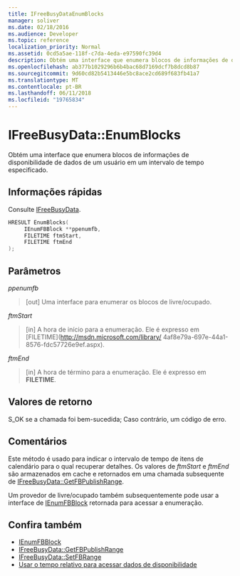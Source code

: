```yaml
---
title: IFreeBusyDataEnumBlocks
manager: soliver
ms.date: 02/18/2016
ms.audience: Developer
ms.topic: reference
localization_priority: Normal
ms.assetid: 0cd5a5ae-118f-c7da-4eda-e97590fc39d4
description: Obtém uma interface que enumera blocos de informações de disponibilidade de dados de um usuário em um intervalo de tempo especificado.
ms.openlocfilehash: ab377b1029296b6b4bac68d7169dcf7b8dcd8b87
ms.sourcegitcommit: 9d60cd82b5413446e5bc8ace2cd689f683fb41a7
ms.translationtype: MT
ms.contentlocale: pt-BR
ms.lasthandoff: 06/11/2018
ms.locfileid: "19765834"
---
```

# <a name="ifreebusydataenumblocks"></a>IFreeBusyData::EnumBlocks

Obtém uma interface que enumera blocos de informações de disponibilidade de dados de um usuário em um intervalo de tempo especificado.
  
## <a name="quick-info"></a>Informações rápidas

Consulte [IFreeBusyData](ifreebusydata.md).
  
```cpp
HRESULT EnumBlocks( 
     IEnumFBBlock **ppenumfb,  
     FILETIME ftmStart, 
     FILETIME ftmEnd 
);

```

## <a name="parameters"></a>Parâmetros

_ppenumfb_
  
> [out] Uma interface para enumerar os blocos de livre/ocupado.
    
_ftmStart_
  
> [in] A hora de início para a enumeração. Ele é expresso em [FILETIME](http://msdn.microsoft.com/library/ 4af8e79a-697e-44a1-8576-fdc57726e9ef.aspx).
    
_ftmEnd_
  
> [in] A hora de término para a enumeração. Ele é expresso em **FILETIME**. 
    
## <a name="return-values"></a>Valores de retorno

S_OK se a chamada foi bem-sucedida; Caso contrário, um código de erro.
  
## <a name="remarks"></a>Comentários

Este método é usado para indicar o intervalo de tempo de itens de calendário para o qual recuperar detalhes. Os valores de *ftmStart* e *ftmEnd* são armazenados em cache e retornados em uma chamada subsequente de [IFreeBusyData::GetFBPublishRange](ifreebusydata-getfbpublishrange.md).
  
Um provedor de livre/ocupado também subsequentemente pode usar a interface de [IEnumFBBlock](ienumfbblock.md) retornada para acessar a enumeração. 
  
## <a name="see-also"></a>Confira também

- [IEnumFBBlock](ienumfbblock.md)
- [IFreeBusyData::GetFBPublishRange](ifreebusydata-getfbpublishrange.md)
- [IFreeBusyData::SetFBRange](ifreebusydata-setfbrange.md)
- [Usar o tempo relativo para acessar dados de disponibilidade](how-to-use-relative-time-to-access-free-busy-data.md)

